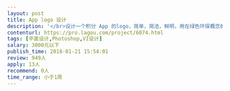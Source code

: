 ```yaml
---                
layout: post       
title: App logo 设计           
description: '</br>设计一个积分 App 的logo，简单，简洁，鲜明，用在绿色环保概念的app上</br></br>设计一个积分 App 的logo，简单，简洁，鲜明，用在绿色环保概念的app上</br>'     
contenturl: https://pro.lagou.com/project/6074.html      
tags: [平面设计,Photoshop,VI设计]            
salary: 3000元以下          
publish_time: 2018-01-21 15:54:01         
review: 949人                   
apply: 13人                   
recommend: 0人                   
time_range: 小于1周              
---                 
```

